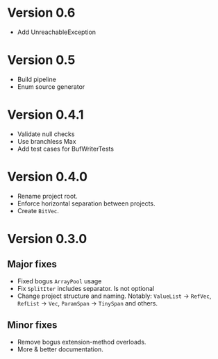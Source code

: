 # Version 0.6

- Add UnreachableException

# Version 0.5

- Build pipeline
- Enum source generator

# Version 0.4.1

- Validate null checks
- Use branchless Max
- Add test cases for BufWriterTests

# Version 0.4.0

- Rename project root.
- Enforce horizontal separation between projects.
- Create `BitVec`.

# Version 0.3.0

## Major fixes
- Fixed bogus `ArrayPool` usage
- Fix `SplitIter` includes separator. Is not optional
- Change project structure and naming. Notably: `ValueList` → `RefVec`, `RefList` → `Vec`, `ParamSpan` → `TinySpan` and others.

## Minor fixes
- Remove bogus extension-method overloads.
- More & better documentation.
